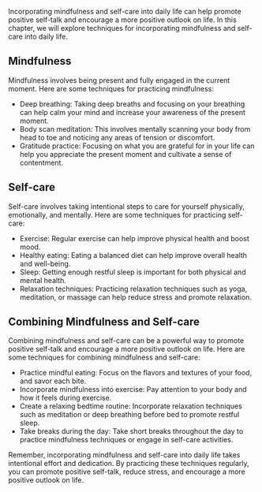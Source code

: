 
Incorporating mindfulness and self-care into daily life can help promote positive self-talk and encourage a more positive outlook on life. In this chapter, we will explore techniques for incorporating mindfulness and self-care into daily life.

Mindfulness
-----------

Mindfulness involves being present and fully engaged in the current moment. Here are some techniques for practicing mindfulness:

* Deep breathing: Taking deep breaths and focusing on your breathing can help calm your mind and increase your awareness of the present moment.
* Body scan meditation: This involves mentally scanning your body from head to toe and noticing any areas of tension or discomfort.
* Gratitude practice: Focusing on what you are grateful for in your life can help you appreciate the present moment and cultivate a sense of contentment.

Self-care
---------

Self-care involves taking intentional steps to care for yourself physically, emotionally, and mentally. Here are some techniques for practicing self-care:

* Exercise: Regular exercise can help improve physical health and boost mood.
* Healthy eating: Eating a balanced diet can help improve overall health and well-being.
* Sleep: Getting enough restful sleep is important for both physical and mental health.
* Relaxation techniques: Practicing relaxation techniques such as yoga, meditation, or massage can help reduce stress and promote relaxation.

Combining Mindfulness and Self-care
-----------------------------------

Combining mindfulness and self-care can be a powerful way to promote positive self-talk and encourage a more positive outlook on life. Here are some techniques for combining mindfulness and self-care:

* Practice mindful eating: Focus on the flavors and textures of your food, and savor each bite.
* Incorporate mindfulness into exercise: Pay attention to your body and how it feels during exercise.
* Create a relaxing bedtime routine: Incorporate relaxation techniques such as meditation or deep breathing before bed to promote restful sleep.
* Take breaks during the day: Take short breaks throughout the day to practice mindfulness techniques or engage in self-care activities.

Remember, incorporating mindfulness and self-care into daily life takes intentional effort and dedication. By practicing these techniques regularly, you can promote positive self-talk, reduce stress, and encourage a more positive outlook on life.
